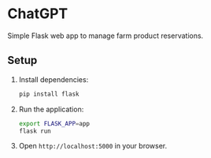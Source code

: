 # ChatGPT

Simple Flask web app to manage farm product reservations.

## Setup

1. Install dependencies:
   ```bash
   pip install flask
   ```
2. Run the application:
   ```bash
   export FLASK_APP=app
   flask run
   ```
3. Open `http://localhost:5000` in your browser.
